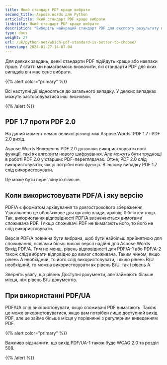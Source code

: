 ```yaml
---
title: Який стандарт PDF краще вибрати
second_title: Aspose.Words для Python
articleTitle: Який стандарт PDF краще вибрати
linktitle: Який стандарт PDF краще вибрати
description: "Виберіть найкращий стандарт PDF для експорту результату вашого завдання програмування в Pythonй Який стандарт PDF краще – PDF 1.7, PDF 2.0, PDF/A-1, PDF/A-2, або PDF/UA."
type: docs
weight: 27
url: /uk/python-net/which-pdf-standard-is-better-to-choose/
timestamp: 2024-01-27-14-07-04
---
```


Для деяких завдань, деякі стандарти PDF підійдуть краще або навпаки гірше. У статті ми намагаємось визначити, які стандарти PDF для яких випадків він має сенс вибрати.

{{% alert color="primary" %}}

Всі наступні дії відносяться до загального випадку. У деяких випадках можуть застосовуватися інші висновки.

{{% /alert %}}

## PDF 1.7 проти PDF 2.0

На даний момент немає великої різниці між Aspose.Words' PDF 1.7 і PDF 2.0 вихід.

Aspose.Words Виведення PDF 2.0 дозволяє використовувати нові функції, такі як алгоритм нового шифрування. Але можуть бути труднощі в роботі PDF 2.0 у старших PDF-переглядачах. Отже, PDF 2.0 слід використовувати, якщо потрібні нові функції. В іншому випадку PDF 1.7 слід використовувати.

Це може бути переглянуто пізніше.

## Коли використовувати PDF/A і яку версію

PDF/A є форматом архівування та довгострокового збереження. Узагальнено це обов’язкове для органів влади, архівів, бібліотек тощо. Так, використання відповідності PDF/A визначаються вимогами споживача PDF. І якщо споживачі PDF не вимагають його, то його не слід використовувати.

Версія PDF/A повинна бути вибрана, щоб бути найбільш прийнятною для споживання, оскільки більш високі версії надійні для Aspose.Words Вихід PDF/A. Тим не менш, рівень відповідності для PDF/A-1 або PDF/A-2 також слід вибрати відповідно до вимог споживача. Таким чином, якщо рівень А необхідний, то його слід використовувати, і якщо рівень B/U необхідний, то можна використовувати як рівень B/U, так і рівень A.

Зверніть увагу, що рівень Доступні документи, але займають більше місця, ніж рівень B/U документів.

## При використанні PDF/UA

PDF/UA слід використовувати, якщо споживачі PDF вимагають. Також це може використовуватися, якщо вам потрібен лише доступний вихід PDF, але це займе більше місця у порівнянні з регулярним виведенням PDF.

{{% alert color="primary" %}}

Важливо відзначити, що вихід PDF/UA-1 також буде WCAG 2.0 та розділ 508.

{{% /alert %}}
